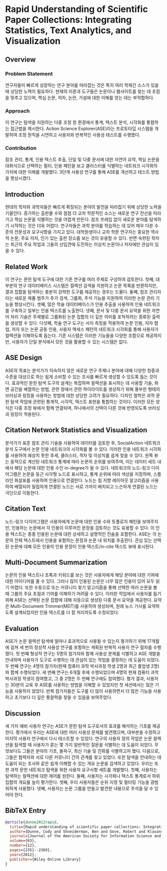 # Rapid Understanding of Scientific Paper Collections: Integrating Statistics, Text Analytics, and Visualization

## Overview
### Problem Statement
연구자들이 빠르게 성장하는 연구 분야를 따라잡는 것은 특히 여러 학제간 소스가 있을 때 상당한 노력이 필요하다. 현재의 이론과 도구들은 논문이나 웹사이트를 찾는 데 초점을 맞추고 있으며, 핵심 논문, 저자, 논란, 가설에 대한 이해를 얻는 데는 부적합하다.

### Approach
이 연구는 탐색을 지원하는 다중 조정 창 환경에서 통계, 텍스트 분석, 시각화를 통합하는 접근법을 제시한다. Action Science Explorer(ASE)라는 프로토타입 시스템을 개발하여 조정 원칙을 시연하고 사용자와 반복적인 사용성 테스트를 수행했다.

### Contribution
참조 관리, 통계, 인용 텍스트 추출, 단일 및 다중 문서에 대한 자연어 요약, 핵심 논문을 대화식으로 선택하는 필터, 인용 패턴을 보고 클러스터를 식별하는 네트워크 시각화의 가치에 대한 이해를 개발했다. 3단계 사용성 연구를 통해 ASE를 개선하고 테스트 방법을 향상시켰다.

## Introduction
현대의 학자와 과학자들은 빠르게 확장되는 분야의 발전을 따라잡기 위해 상당한 노력을 기울인다. 증가하는 출판물 수와 점점 더 교차 학문적인 소스는 새로운 연구 전선을 따라가고 핵심 논문을 식별하는 것을 어렵게 만든다. 참조 프레임 없이 새로운 분야를 탐색하기 시작하는 것은 더욱 어렵다. 연구자들은 과학 분야를 학습하는 데 있어 매우 다른 수준의 전문성과 요구사항을 가지고 있다. 대학원생이나 교차 학문 연구자는 중요한 역사적 논문, 주요 저자, 인기 있는 출판 장소를 보는 것이 유용할 수 있다. 반면 숙련된 학자는 최근의 주요 작업과 그들의 선입견에 도전하는 이상치 논문이나 저자에만 관심이 있을 수 있다.

## Related Work
이 연구는 문헌 탐색 도구에 대한 기존 연구를 여러 주제로 구성하여 검토한다. 첫째, 대부분의 연구 데이터베이스 시스템은 컬렉션 검색을 지원하고 논문 목록을 반환하지만, 결과 집합을 탐색하는 충분히 강력한 도구를 제공하는 경우는 드물다. 둘째, 참조 관리자라는 새로운 제품 범주가 추가 검색, 그룹화, 주석 기능을 지원하여 이러한 논문 관리 기능을 향상시킨다. 셋째, 많은 학술 데이터베이스가 인용 추출을 사용하여 인용 네트워크를 구축하고 일부는 인용 텍스트를 노출한다. 넷째, 문서 및 다중 문서 요약을 위한 자연어 처리 기술은 주제별로 그룹화된 논문 집합의 더 깊은 의미를 포착하려는 증류된 출력을 생성할 수 있다. 다섯째, 학술 연구 도구는 서지 측정을 적용하여 논문 인용, 저자 협업, 저자 또는 논문 공동 인용, 사용자 액세스 패턴의 네트워크 시각화를 통해 사용자가 컬렉션을 이해하도록 돕는다. 기존 시스템은 이러한 기능들을 다양한 조합으로 제공하지만, 사용자가 단일 분석에서 모든 것을 활용할 수 있는 시스템은 없다.

## ASE Design
ASE의 목표는 분석가가 익숙하지 않은 새로운 연구 주제나 분야에 대해 다양한 청중과 수준을 대상으로 하는 쉽게 소비할 수 있는 조사를 빠르게 생성할 수 있도록 돕는 것이다. 효과적인 문헌 탐색 도구의 설계는 복잡하며 컬렉션을 표시하는 데 사용할 기술, 화면 공간을 배열하는 방법, 관련 창에서 관련 하이라이트를 생성하기 위해 풍부한 형태의 브러싱과 링킹을 사용하는 방법에 대한 상당한 고려가 필요하다. 디자인 철학은 과학 문헌 탐색 작업에 관련된 통계적, 시각적, 텍스트 표현을 통합하는 것이다. 이러한 모든 양식은 다중 조정 뷰에서 함께 연결되며, 하나에서의 선택이 다른 것에 반영되도록 브러싱과 링킹이 적용된다.

## Citation Network Statistics and Visualization
분석가가 표준 참조 관리 기술을 사용하여 데이터를 검토한 후, SocialAction 네트워크 분석 도구에서 논문 인용 네트워크의 시각화를 볼 수 있다. 이러한 인용 네트워크 시각화를 사용하여 예상치 못한 추세, 클러스터, 격차 및 이상치를 쉽게 찾을 수 있다. 왼쪽 뷰는 동적으로 계산된 네트워크 통계에 따라 논문의 순위를 보여주며, 이는 데이터 세트 내에서 해당 논문에 대한 인용 수인 in-degree가 될 수 있다. 네트워크의 노드-링크 다이어그램은 논문을 둥근 사각형 노드로 표시하고, 통계 순위에 따라 색상을 지정하며, 스플라인 화살표를 사용하여 인용으로 연결한다. 노드는 힘 지향 레이아웃 알고리즘을 사용하여 배열되어 밀접하게 연결된 노드는 서로 가까이 배치되고 느슨하게 연결된 노드는 극단으로 이동한다.

## Citation Text
노드-링크 다이어그램은 사용자에게 논문에 대한 인용 수와 토폴로지 패턴을 보여주지만, 인용하는 논문에서 각 인용이 이루어진 문장을 검토하는 것도 유용할 수 있다. 이 인용 텍스트는 종종 인용된 논문에 대한 상세하고 설명적인 진술을 포함한다. ASE는 각 논문의 전체 텍스트에서 인용을 포함하는 문장과 논문 내 위치를 추출한다. 관심 있는 선택된 논문에 대해 모든 인용의 인용 문장이 인용 텍스트/in-cite 텍스트 뷰에 표시된다.

## Multi-Document Summarization
논문의 인용 텍스트나 초록과 키워드를 보는 것은 사용자에게 해당 분야에 대한 기여에 대한 아이디어를 줄 수 있다. 그러나 많이 인용된 논문은 너무 많은 인용이 있어 모두 읽기 어렵다. 또한 수동으로 또는 커뮤니티 찾기 알고리즘을 통해 선택한 여러 논문을 볼 때 그룹의 주요 초점과 기여를 이해하기 어려울 수 있다. 이러한 작업에서 사용자를 돕기 위해 ASE는 선택된 논문 집합에 대해 자동으로 생성된 다중 문서 요약을 제공한다. 요약은 Multi-Document Trimmer(MDT)를 사용하여 생성되며, 원래 뉴스 기사를 요약하도록 설계되었지만 인용 텍스트를 더 잘 처리하도록 수정되었다.

## Evaluation
ASE가 논문 컬렉션 탐색에 얼마나 효과적으로 사용될 수 있는지 평가하기 위해 17개월에 걸쳐 세 번의 정성적 사용성 연구를 포함하는 계획된 반복적 사용자 연구 절차를 수행했다. 첫 번째 형성적 연구는 5명의 참가자와 함께 사용성 문제를 식별하고 ASE 개발을 안내하며 사용자가 도구로 수행하는 데 관심이 있는 작업을 결정하는 데 도움이 되었다. 두 번째 연구는 4명의 참가자(현재 컴퓨터 과학 박사과정 학생 2명과 최근 졸업생 2명)와 함께 수행되었다. 세 번째 연구는 6개월 후에 수행되었으며 4명의 현재 컴퓨터 과학 박사과정 학생이 참여했고, 그 중 2명은 두 번째 연구에도 참여했다. 평가 결과, 사용자는 30분의 교육 후 ASE를 사용하는 방법을 이해할 수 있었지만 첫 세션에서는 많은 기능을 사용하지 않았다. 반복 참가자들은 도구를 더 많이 사용하면서 더 많은 기능을 사용하고 초기보다 더 깊은 통찰력을 찾을 수 있음을 보여주었다.

## Discussion
세 가지 예비 사용자 연구는 ASE가 문헌 탐색 도구로서의 효과를 해석하는 기초를 제공한다. 평가에서 우리는 ASE에 대한 여러 사용성 문제를 발견했으며, 대부분을 수정하고 마지막 사용자 연구에서 다시 테스트할 수 있었다. 연구의 사용자 정의 작업은 논문 컬렉션을 탐색할 때 사용자가 묻는 몇 가지 일반적인 질문을 식별하는 데 도움이 되었다. 무엇보다도 그들은 분야의 기초, 돌파구, 최신 기술 및 진화를 식별하고자 했다. 다음으로, 그들은 협력자와 서로 다른 커뮤니티 간의 관계를 찾고 있었다. 또한 탐색을 안내하는 데 도움이 되는 조사와 같은 쉽게 이해할 수 있는 개요 논문을 검색하고 있었다. 우리는 또한 과학 문헌 네트워크 탐색을 위한 사용자 요구사항 세트를 개발했다. 첫째, 사용자는 탐색하는 컬렉션에 대한 제어를 원한다. 둘째, 사용자는 시각화나 텍스트 통계로서 하위 집합의 개요를 높이 평가한다. 셋째, 우리 사용자들은 순위 지정 및 필터링 기능을 광범위하게 사용했다. 넷째, 사용자는 논문 그룹을 만들고 발견한 내용으로 주석을 달 수 있어야 한다.

## BibTeX Entry
```bibtex
@article{dunne2012rapid,
  title={Rapid understanding of scientific paper collections: Integrating statistics, text analytics, and visualization},
  author={Dunne, Cody and Shneiderman, Ben and Gove, Robert and Klavans, Judith and Dorr, Bonnie},
  journal={Journal of the American Society for Information Science and Technology},
  volume={63},
  number={12},
  pages={2351--2369},
  year={2012},
  publisher={Wiley Online Library}
}
```